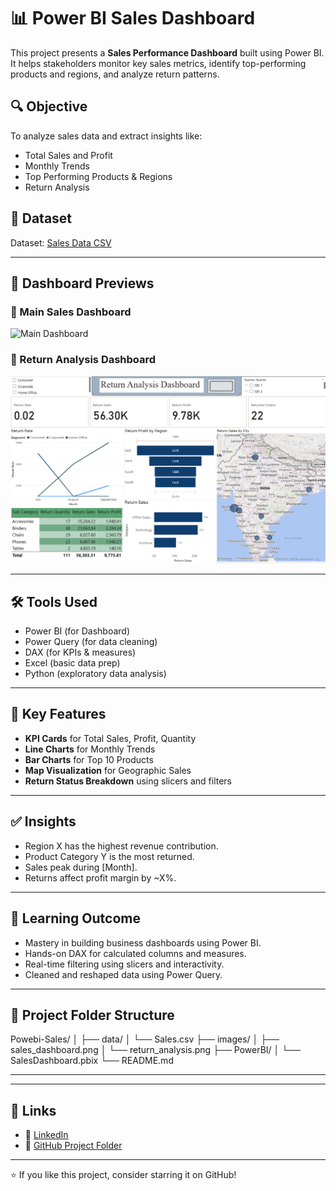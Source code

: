 # 📊 Power BI Sales Dashboard

This project presents a **Sales Performance Dashboard** built using Power BI. It helps stakeholders monitor key sales metrics, identify top-performing products and regions, and analyze return patterns.

## 🔍 Objective

To analyze sales data and extract insights like:
- Total Sales and Profit
- Monthly Trends
- Top Performing Products & Regions
- Return Analysis

## 📁 Dataset

Dataset: [Sales Data CSV](https://github.com/Grajeevgithub/Powebi-Sales/blob/main/data/Sales.csv)

---

## 📸 Dashboard Previews

### 🔹 Main Sales Dashboard
![Main Dashboard](https://raw.githubusercontent.com/Grajeevgithub/Powebi-Sales/main/images/sales_dashboard.png)

### 🔹 Return Analysis Dashboard
![Return Analysis](https://github.com/Grajeevgithub/Powebi-Sales/blob/main/images/Return%20Analysis.png)

---

## 🛠️ Tools Used

- Power BI (for Dashboard)
- Power Query (for data cleaning)
- DAX (for KPIs & measures)
- Excel (basic data prep)
- Python (exploratory data analysis)

---

## 📌 Key Features

- **KPI Cards** for Total Sales, Profit, Quantity
- **Line Charts** for Monthly Trends
- **Bar Charts** for Top 10 Products
- **Map Visualization** for Geographic Sales
- **Return Status Breakdown** using slicers and filters

---

## ✅ Insights

- Region X has the highest revenue contribution.
- Product Category Y is the most returned.
- Sales peak during [Month].
- Returns affect profit margin by ~X%.

---

## 🧠 Learning Outcome

- Mastery in building business dashboards using Power BI.
- Hands-on DAX for calculated columns and measures.
- Real-time filtering using slicers and interactivity.
- Cleaned and reshaped data using Power Query.

---

## 📎 Project Folder Structure

Powebi-Sales/
│
├── data/
│ └── Sales.csv
├── images/
│ ├── sales_dashboard.png
│ └── return_analysis.png
├── PowerBI/
│ └── SalesDashboard.pbix
└── README.md

---


---

## 🔗 Links

- 💼 [LinkedIn](https://www.linkedin.com/in/giramoni-rajeev-prakash-29072ba6/)
- 📁 [GitHub Project Folder](https://github.com/Grajeevgithub/Powebi-Sales)

---

⭐ If you like this project, consider starring it on GitHub!
